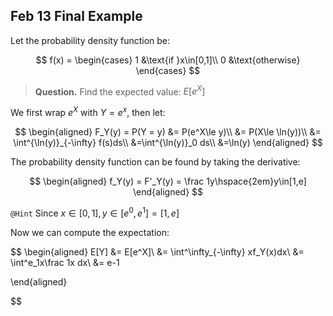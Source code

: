 ## Feb 13 Final Example

Let the probability density function be:

$$
f(x) = \begin{cases}
1 &\text{if }x\in[0,1]\\
0 &\text{otherwise}
\end{cases}
$$

> **Question.** Find the expected value: $E[e^X]$

We first wrap $e^X$ with $Y = e^x$, then let:

$$
\begin{aligned}
F_Y(y) = P(Y = y) &= P(e^X\le y)\\
&= P(X\le \ln(y))\\
&= \int^{\ln(y)}_{-\infty} f(s)ds\\
&=\int^{\ln(y)}_0 ds\\
&=\ln(y)
\end{aligned}
$$

The probability density function can be found by taking the derivative:

$$
\begin{aligned}
f_Y(y) = F'_Y(y) = \frac 1y\hspace{2em}y\in[1,e]
\end{aligned}
$$

`@Hint` Since $x\in[0,1], y\in[e^0, e^1] = [1,e]$

Now we can compute the expectation:

$$
\begin{aligned}
E[Y] &= E[e^X]\\
&= \int^\infty_{-\infty} xf_Y(x)dx\\
&= \int^e_1x\frac 1x dx\\
&= e-1

\end{aligned}

$$